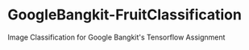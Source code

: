 # GoogleBangkit-FruitClassification
Image Classification for Google Bangkit's Tensorflow Assignment
